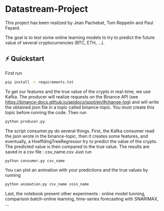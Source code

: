 # Datastream-Project

This project has been realized by Jean Pachebat, Tom Reppelin and Paul Fayard. 

The goal is to test some online learning models to try to predict the future value of several cryptocurrencies (BTC, ETH, ...).

## ⚡️ Quickstart

First run

```sh
pip install -r requirements.txt
```

To get our features and the true value of the crypto in real-time, we use Kafka.
The producer will realize requests on the Binance API (see https://binance-docs.github.io/apidocs/spot/en/#change-log) and will write the obtained json file in a topic called binance-topic. You must create this topic before running the code. 
Then run 

```sh
python producer.py
```

The script consumer.py do several things. First, the Kafka consumer read the json wrote in the binance-topic, then it creates some features, and eventually, a HoeffdingTreeRegressor try to predict the value of the crypto.
The predicted value is then compared to the true value. The results are saved in a csv file : csv_name.csv
Just run 

```sh
python consumer.py csv_name
```

You can plot an animation with your predictions and the true values by running 

```sh
python animation.py csv_name coin_name
```

Last, the notebook present other experiments : online model tunning, comparison batch-online learning, time-series forecasting with SNARIMAX, ...
